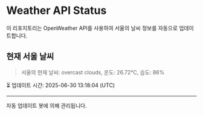 
# Weather API Status

이 리포지토리는 OpenWeather API를 사용하여 서울의 날씨 정보를 자동으로 업데이트합니다.

## 현재 서울 날씨
> 서울의 현재 날씨: overcast clouds, 온도: 26.72°C, 습도: 86%

⏳ 업데이트 시간: 2025-06-30 13:18:04 (UTC)

---
자동 업데이트 봇에 의해 관리됩니다.

